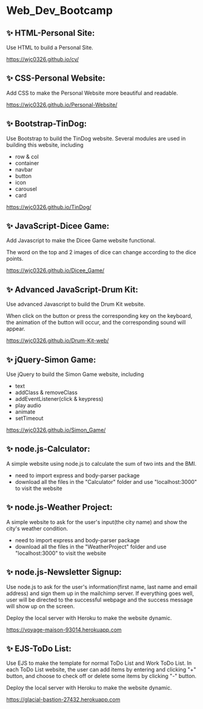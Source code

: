 # Web_Dev_Bootcamp
## ✨ HTML-Personal Site: 
Use HTML to build a Personal Site.

https://wjc0326.github.io/cv/

## ✨ CSS-Personal Website: 
Add CSS to make the Personal Website more beautiful and readable.

https://wjc0326.github.io/Personal-Website/

## ✨ Bootstrap-TinDog: 
Use Bootstrap to build the TinDog website.
Several modules are used in building this website, including 
* row & col
* container
* navbar
* button
* icon
* carousel
* card

https://wjc0326.github.io/TinDog/

## ✨ JavaScript-Dicee Game: 
Add Javascript to make the Dicee Game website functional.

The word on the top and 2 images of dice can change according to the dice points.

https://wjc0326.github.io/Dicee_Game/

## ✨ Advanced JavaScript-Drum Kit: 
Use advanced Javascript to build the Drum Kit website.

When click on the button or press the corresponding key on the keyboard, the animation of the button will occur, and the corresponding sound will appear.

https://wjc0326.github.io/Drum-Kit-web/

## ✨ jQuery-Simon Game:
Use jQuery to build the Simon Game website, including
* text
* addClass & removeClass
* addEventListener(click & keypress)
* play audio
* animate
* setTimeout

https://wjc0326.github.io/Simon_Game/

## ✨ node.js-Calculator:
A simple website using node.js to calculate the sum of two ints and the BMI.
* need to import express and body-parser package
* download all the files in the "Calculator" folder and use "localhost:3000" to visit the website

## ✨ node.js-Weather Project:
A simple website to ask for the user's input(the city name) and show the city's weather condition.
* need to import express and body-parser package
* download all the files in the "WeatherProject" folder and use "localhost:3000" to visit the website

## ✨ node.js-Newsletter Signup:
Use node.js to ask for the user's information(first name, last name and email address) and sign them up in the mailchimp server. If everything goes well, user will be directed to the successful webpage and the success message will show up on the screen.

Deploy the local server with Heroku to make the website dynamic.

https://voyage-maison-93014.herokuapp.com

## ✨ EJS-ToDo List:
Use EJS to make the template for normal ToDo List and Work ToDo List. In each ToDo List website, the user can add items by entering and clicking "+" button, and choose to check off or delete some items by clicking "-" button.

Deploy the local server with Heroku to make the website dynamic.

https://glacial-bastion-27432.herokuapp.com
